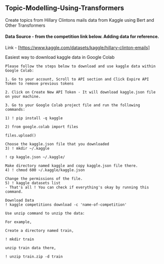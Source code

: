 ## Topic-Modelling-Using-Transformers
Create topics from Hillary Clintons mails data from Kaggle using Bert and Other Transformers


#### Data Source - from the competition link below. Adding data for reference. 
Link - [https://www.kaggle.com/datasets/kaggle/hillary-clinton-emails]


Easiest way to download kaggle data in Google Colab
```
Please follow the steps below to download and use kaggle data within Google Colab:

1. Go to your account, Scroll to API section and Click Expire API Token to remove previous tokens

2. Click on Create New API Token - It will download kaggle.json file on your machine.

3. Go to your Google Colab project file and run the following commands:

1) ! pip install -q kaggle

2) from google.colab import files

files.upload()

Choose the kaggle.json file that you downloaded
3) ! mkdir ~/.kaggle

! cp kaggle.json ~/.kaggle/

Make directory named kaggle and copy kaggle.json file there.
4) ! chmod 600 ~/.kaggle/kaggle.json

Change the permissions of the file.
5) ! kaggle datasets list
- That's all ! You can check if everything's okay by running this command.

Download Data
! kaggle competitions download -c 'name-of-competition'

Use unzip command to unzip the data:

For example,

Create a directory named train,

! mkdir train

unzip train data there,

! unzip train.zip -d train
```


